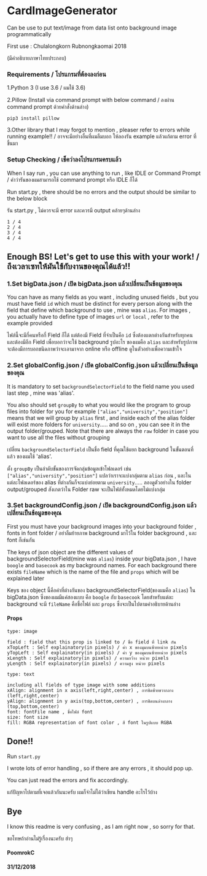 # CardImageGenerator
Can be use to put text/image from data list onto background image programmatically

First use : Chulalongkorn Rubnongkaomai 2018

(มีคำอธิบายภาษาไทยประกอบ)

### Requirements / โปรแกรมที่ต้องลงก่อน

1.Python 3 (I use 3.6 / ผมใช้ 3.6)

2.Pillow (Install via command prompt with below command / ลงผ่าน command prompt ด้วยคำสั่งด้านล่าง)

```
pip3 install pillow
```

3.Other library that I may forgot to mention , pleaser refer to errors while running example!! / อาจจะมีอย่างอื่นที่ผมลืมบอก ให้ลองรัน example แล้วแก้ตาม error ที่ขึ้นมา

### Setup Checking / เช็คว่าลงโปรแกรมครบแล้ว

When I say run , you can use anything to run , like IDLE or Command Prompt / คำว่ารันของผมสามารถใช้ command prompt หรือ IDLE ก็ได้

Run start.py , there should be no errors and the output should be similar to the below block

รัน start.py , ไม่ควรจะมี error และควรมี output คล้ายๆด้านล่าง

```
1 / 4
2 / 4
3 / 4
4 / 4
```

## Enough BS! Let's get to use this with your work! / ถึงเวลาเซทให้มันใช้กับงานของคุณได้แล้ว!!

### 1.Set bigData.json / เปิด bigData.json แล้วเปลี่ยนเป็นข้อมูลของคุณ

You can have as many fields as you want , including unused fields , but you must have field `id` which must be distinct for every person along with the field that define which background to use , mine was `alias`. For images , you actually have to define type of images `url` or `local` , refer to the example provided

ไฟล์นี้จะมีกี่คนหรือกี่ Field ก็ได้ แต่ต้องมี Field ที่จำเป็นคือ `id` ซึ่งต้องแตกต่างกันสำหรับทุกคน และต้องมีอีก Field เพื่อบอกว่าจะใช้ background รูปอะไร ของผมคือ `alias` และสำหรับรูปภาพ จะต้องมีการบอกชนิดภาพว่าจะเอามาจาก online หรือ offline ดูในตัวอย่างเพื่อความเข้าใจ


### 2.Set globalConfig.json / เปิด globalConfig.json แล้วเปลี่ยนเป็นข้อมูลของคุณ

It is mandatory to set `backgroundSelectorField` to the field name you used last step , mine was 'alias'.

You also should set `groupBy` to what you would like the program to group files into folder for you for example `["alias","university","position"]` means that we will group by `alias` first , and inside each of the alias folder will exist more folders for `university`..... and so on , you can see it in the output folder/grouped. Note that there are always the `raw` folder in case you want to use all the files without grouping

เปลี่ยน `backgroundSelectorField` เป็นชื่อ field ที่คุณใช้แยก background ในขั้นตอนที่แล้ว ของผมใช้ 'alias'.

ตั้ง `groupBy` เป็นลำดับขั้นของการจัดกลุ่มข้อมูลเข้าโฟลเดอร์ เช่น `["alias","university","position"]` แปลว่าเราจะแบ่งกลุ่มตาม `alias` ก่อน , และในแต่ละโฟลเดอร์ของ alias ที่ต่างกันก็จะแบ่งย่อยตาม `university`..... ลองดูตัวอย่างใน folder output/grouped สังเกตว่าใน Folder raw จะเป็นไฟล์ทั้งหมดโดยไม่แบ่งกลุ่ม

### 3.Set backgroundConfig.json / เปิด backgroundConfig.json แล้วเปลี่ยนเป็นข้อมูลของคุณ

First you must have your background images into your background folder , fonts in font folder / อย่าลืมย้ายภาพ background มาไว้ใน folder background , และ font ก็เช่นกัน

The keys of json object are the different values of backgroundSelectorField(mine was `alias`) inside your bigData.json
, I have `boogle` and `basecook` as my background names. For each background there exists `fileName` which is the name of the file and `props` which will be explained later

Keys ของ object นี้คือค่าที่ต่างกันของ backgroundSelectorField(ของผมคือ `alias`) ใน bigData.json ซึ่งของผมมีแค่สองแบบ คือ `boogle` กับ `basecook` โดยสำหรับแต่ละ background จะมี `fileName` คือชื่อไฟล์ และ `props` ซึ่งจะเป็นไปตามคำอธิบายด้านล่าง

#### Props

`type: image`

```
field : field that this prop is linked to / ชื่อ field ที่ link กัน
xTopLeft : Self explainatory(in pixels) / ค่า x ของมุมบนซ้ายหน่วย pixels
yTopLeft : Self explainatory(in pixels) / ค่า y ของมุมบนซ้ายหน่วย pixels
xLength : Self explainatory(in pixels) / ความกว้าง หน่วย pixels
yLength : Self explainatory(in pixels) / ความสูง หน่วย pixels
```

`type: text`

```
including all fields of type image with some additions
xAlign: alignment in x axis(left,right,center) , การชิดซ้ายขวากลาง (left,right,center)
yAlign: alignment in y axis(top,bottom,center) , การชิดบนล่างกลาง (top,bottom,center)
font: fontFile name , ชื่อไฟล์ font
size: font size
fill: RGBA representation of font color , สี font ในรูปแบบ RGBA
```

## Done!!

Run `start.py`

I wrote lots of error handling , so if there are any errors , it should pop up.

You can just read the errors and fix accordingly.

แก้ปัญหาไปตามที่เจอแล้วกันนะครับ ผมก็จำไม่ได้ว่าเขียน handle อะไรไว้บ้าง

## Bye

I know this readme is very confusing , as I am right now , so sorry for that.

ขอโทษถ้าอ่านไม่รู้เรื่องนะครับ ฮ่าๆ

#### PoomrokC

#### 31/12/2018

